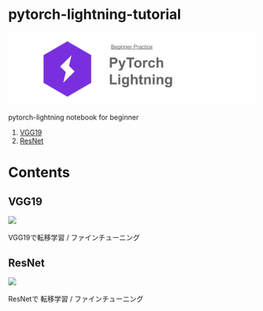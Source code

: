 # pytorch-lightning-tutorial

![](./assets/top_logo.png)

pytorch-lightning notebook for beginner

1. [VGG19](#vgg19) 
1. [ResNet](#resnet)

# Contents

## VGG19

<a href="https://github.com/sasayabaku/pytorch-lightning-tutorial/tree/main/vgg19">
    <img src="https://img.shields.io/badge/GO-Project-f54287?logo=git" />
</a>

VGG19で転移学習 / ファインチューニング

## ResNet

<a href="https://github.com/sasayabaku/pytorch-lightning-tutorial/tree/main/resnet">
    <img src="https://img.shields.io/badge/GO-Project-f54287?logo=git" />
</a>

ResNetで 転移学習 / ファインチューニング
